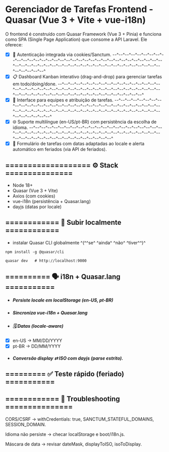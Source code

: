 # Gerenciador de Tarefas Frontend - Quasar (Vue 3 + Vite + vue-i18n)

O frontend é construído com Quasar Framework (Vue 3 + Pinia) e funciona como SPA (Single Page Application) que consome a API Laravel. Ele oferece:

- [x] 🔐 Autenticação integrada via cookies/Sanctum.
--^--^--^--^--^--^--^--^--^--^--^--^--^--^--^--^--^--^--^--^--^--^--^--^--^--^--^--^--^--^--^--^--^--^--^--^--^--^--^--^--^--^--^--^--^--^--^--^--^--^--^--^--^--^--^--^--^--^--^--^--^--^
- [x] 📋 Dashboard Kanban interativo (drag-and-drop) para gerenciar tarefas em todo/doing/done.
--^--^--^--^--^--^--^--^--^--^--^--^--^--^--^--^--^--^--^--^--^--^--^--^--^--^--^--^--^--^--^--^--^--^--^--^--^--^--^--^--^--^--^--^--^--^--^--^--^--^--^--^--^--^--^--^--^--^--^--^--^--^
- [x] 👥 Interface para equipes e atribuição de tarefas.
--^--^--^--^--^--^--^--^--^--^--^--^--^--^--^--^--^--^--^--^--^--^--^--^--^--^--^--^--^--^--^--^--^--^--^--^--^--^--^--^--^--^--^--^--^--^--^--^--^--^--^--^--^--^--^--^--^--^--^--^--^--^
- [x] 🌐 Suporte multilíngue (en-US/pt-BR) com persistência da escolha de idioma.
--^--^--^--^--^--^--^--^--^--^--^--^--^--^--^--^--^--^--^--^--^--^--^--^--^--^--^--^--^--^--^--^--^--^--^--^--^--^--^--^--^--^--^--^--^--^--^--^--^--^--^--^--^--^--^--^--^--^--^--^--^--^
- [x] 📅 Formulário de tarefas com datas adaptadas ao locale e alerta automático em feriados (via API de feriados).

## =================== ⚙️ Stack ===============
- Node 18+
- Quasar (Vue 3 + Vite)
- Axios (com cookies)
- vue-i18n (persistência + Quasar.lang)
- dayjs (datas por locale)

## ============ 🚀 Subir localmente ============

- instalar Quasar CLI globalmente ^(^^se^ ^ainda^ ^não^ ^tiver^^)^
```
npm install -g @quasar/cli

quasar dev   # http://localhost:9000
```

## ========== 🗣️ i18n + Quasar.lang ===========

- ##### Persiste locale em localStorage (en-US, pt-BR)

- ##### Sincroniza vue-i18n + Quasar.lang

- ##### 🗓️ Datas (locale-aware)
- [x] en-US → MM/DD/YYYY
- [x] pt-BR → DD/MM/YYYY

- ##### Conversão display ⇄ ISO com dayjs (parse estrito).


## ========= ✅ Teste rápido (feriado) ===========



## ============ 🐞 Troubleshooting ===============
CORS/CSRF → withCredentials: true, SANCTUM_STATEFUL_DOMAINS, SESSION_DOMAIN.

Idioma não persiste → checar localStorage e boot/i18n.js.

Máscara de data → revisar dateMask, displayToISO, isoToDisplay.